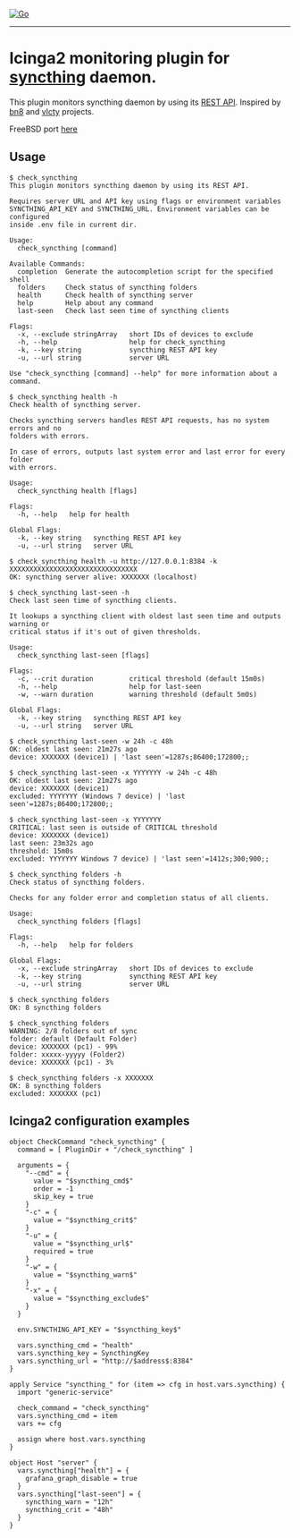 [![Go](https://github.com/dsh2dsh/check_syncthing/actions/workflows/go.yml/badge.svg)](https://github.com/dsh2dsh/check_syncthing/actions/workflows/go.yml)

-------------------------------------------------------------------------------

# Icinga2 monitoring plugin for [syncthing] daemon.

This plugin monitors syncthing daemon by using its [REST API]. Inspired by [bn8]
and [vlcty] projects.

[syncthing]:https://github.com/syncthing/syncthing
[REST API]:https://docs.syncthing.net/dev/rest.html
[bn8]:https://gitea.zionetrix.net/bn8/check_syncthing.git
[vlcty]:https://github.com/vlcty/check_syncthing

FreeBSD port [here](https://github.com/dsh2dsh/freebsd-ports/tree/master/net-mgmt/check_syncthing)

## Usage

```
$ check_syncthing
This plugin monitors syncthing daemon by using its REST API.

Requires server URL and API key using flags or environment variables
SYNCTHING_API_KEY and SYNCTHING_URL. Environment variables can be configured
inside .env file in current dir.

Usage:
  check_syncthing [command]

Available Commands:
  completion  Generate the autocompletion script for the specified shell
  folders     Check status of syncthing folders
  health      Check health of syncthing server
  help        Help about any command
  last-seen   Check last seen time of syncthing clients

Flags:
  -x, --exclude stringArray   short IDs of devices to exclude
  -h, --help                  help for check_syncthing
  -k, --key string            syncthing REST API key
  -u, --url string            server URL

Use "check_syncthing [command] --help" for more information about a command.
```

```
$ check_syncthing health -h
Check health of syncthing server.

Checks syncthing servers handles REST API requests, has no system errors and no
folders with errors.

In case of errors, outputs last system error and last error for every folder
with errors.

Usage:
  check_syncthing health [flags]

Flags:
  -h, --help   help for health

Global Flags:
  -k, --key string   syncthing REST API key
  -u, --url string   server URL

$ check_syncthing health -u http://127.0.0.1:8384 -k XXXXXXXXXXXXXXXXXXXXXXXXXXXXXXXX
OK: syncthing server alive: XXXXXXX (localhost)
```

```
$ check_syncthing last-seen -h
Check last seen time of syncthing clients.

It lookups a syncthing client with oldest last seen time and outputs warning or
critical status if it's out of given thresholds.

Usage:
  check_syncthing last-seen [flags]

Flags:
  -c, --crit duration         critical threshold (default 15m0s)
  -h, --help                  help for last-seen
  -w, --warn duration         warning threshold (default 5m0s)

Global Flags:
  -k, --key string   syncthing REST API key
  -u, --url string   server URL

$ check_syncthing last-seen -w 24h -c 48h
OK: oldest last seen: 21m27s ago
device: XXXXXXX (device1) | 'last seen'=1287s;86400;172800;;

$ check_syncthing last-seen -x YYYYYYY -w 24h -c 48h
OK: oldest last seen: 21m27s ago
device: XXXXXXX (device1)
excluded: YYYYYYY (Windows 7 device) | 'last seen'=1287s;86400;172800;;

$ check_syncthing last-seen -x YYYYYYY
CRITICAL: last seen is outside of CRITICAL threshold
device: XXXXXXX (device1)
last seen: 23m32s ago
threshold: 15m0s
excluded: YYYYYYY Windows 7 device) | 'last seen'=1412s;300;900;;
```

```
$ check_syncthing folders -h
Check status of syncthing folders.

Checks for any folder error and completion status of all clients.

Usage:
  check_syncthing folders [flags]

Flags:
  -h, --help   help for folders

Global Flags:
  -x, --exclude stringArray   short IDs of devices to exclude
  -k, --key string            syncthing REST API key
  -u, --url string            server URL

$ check_syncthing folders
OK: 8 syncthing folders

$ check_syncthing folders
WARNING: 2/8 folders out of sync
folder: default (Default Folder)
device: XXXXXXX (pc1) - 99%
folder: xxxxx-yyyyy (Folder2)
device: XXXXXXX (pc1) - 3%

$ check_syncthing folders -x XXXXXXX
OK: 8 syncthing folders
excluded: XXXXXXX (pc1)
```

## Icinga2 configuration examples

```
object CheckCommand "check_syncthing" {
  command = [ PluginDir + "/check_syncthing" ]

  arguments = {
    "--cmd" = {
      value = "$syncthing_cmd$"
      order = -1
      skip_key = true
    }
    "-c" = {
      value = "$syncthing_crit$"
    }
    "-u" = {
      value = "$syncthing_url$"
      required = true
    }
    "-w" = {
      value = "$syncthing_warn$"
    }
    "-x" = {
      value = "$syncthing_exclude$"
    }
  }

  env.SYNCTHING_API_KEY = "$syncthing_key$"

  vars.syncthing_cmd = "health"
  vars.syncthing_key = SyncthingKey
  vars.syncthing_url = "http://$address$:8384"
}
```

```
apply Service "syncthing_" for (item => cfg in host.vars.syncthing) {
  import "generic-service"

  check_command = "check_syncthing"
  vars.syncthing_cmd = item
  vars += cfg

  assign where host.vars.syncthing
}
```

```
object Host "server" {
  vars.syncthing["health"] = {
    grafana_graph_disable = true
  }
  vars.syncthing["last-seen"] = {
    syncthing_warn = "12h"
    syncthing_crit = "48h"
  }
}
```
